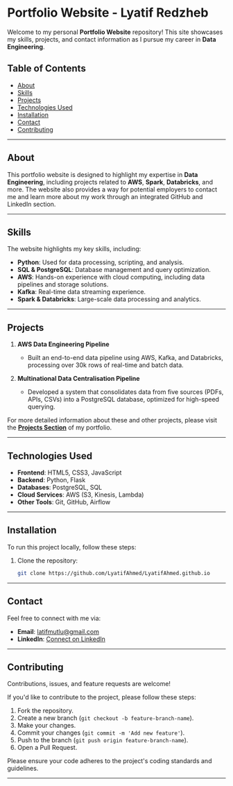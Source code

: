 # **Portfolio Website - Lyatif Redzheb**

Welcome to my personal **Portfolio Website** repository! This site showcases my skills, projects, and contact information as I pursue my career in **Data Engineering**.

## **Table of Contents**
- [About](#about)
- [Skills](#skills)
- [Projects](#projects)
- [Technologies Used](#technologies-used)
- [Installation](#installation)
- [Contact](#contact)
- [Contributing](#contributing)

---

## **About**
This portfolio website is designed to highlight my expertise in **Data Engineering**, including projects related to **AWS**, **Spark**, **Databricks**, and more. The website also provides a way for potential employers to contact me and learn more about my work through an integrated GitHub and LinkedIn section.

---

## **Skills**
The website highlights my key skills, including:
- **Python**: Used for data processing, scripting, and analysis.
- **SQL & PostgreSQL**: Database management and query optimization.
- **AWS**: Hands-on experience with cloud computing, including data pipelines and storage solutions.
- **Kafka**: Real-time data streaming experience.
- **Spark & Databricks**: Large-scale data processing and analytics.

---

## **Projects**
1. **AWS Data Engineering Pipeline**
   - Built an end-to-end data pipeline using AWS, Kafka, and Databricks, processing over 30k rows of real-time and batch data.

2. **Multinational Data Centralisation Pipeline**
   - Developed a system that consolidates data from five sources (PDFs, APIs, CSVs) into a PostgreSQL database, optimized for high-speed querying.

For more detailed information about these and other projects, please visit the **[Projects Section](#)** of my portfolio.

---

## **Technologies Used**
- **Frontend**: HTML5, CSS3, JavaScript
- **Backend**: Python, Flask
- **Databases**: PostgreSQL, SQL
- **Cloud Services**: AWS (S3, Kinesis, Lambda)
- **Other Tools**: Git, GitHub, Airflow

---

## **Installation**
To run this project locally, follow these steps:
1. Clone the repository:
   ```bash
   git clone https://github.com/LyatifAhmed/LyatifAhmed.github.io
   
---  

## **Contact**
Feel free to connect with me via:
- **Email**: [latifmutlu@gmail.com](mailto:latifmutlu@gmail.com)
- **LinkedIn**: [Connect on LinkedIn](https://www.linkedin.com/in/lyatif-ahmed-redzheb)

---

## **Contributing**
Contributions, issues, and feature requests are welcome!

If you'd like to contribute to the project, please follow these steps:
1. Fork the repository.
2. Create a new branch (`git checkout -b feature-branch-name`).
3. Make your changes.
4. Commit your changes (`git commit -m 'Add new feature'`).
5. Push to the branch (`git push origin feature-branch-name`).
6. Open a Pull Request.

Please ensure your code adheres to the project's coding standards and guidelines.

---



   
